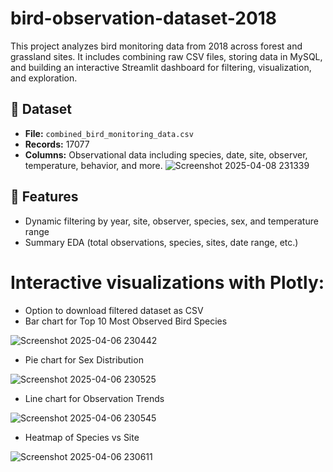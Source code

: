 # bird-observation-dataset-2018
This project analyzes bird monitoring data from 2018 across forest and grassland sites. It includes combining raw CSV files, storing data in MySQL, and building an interactive Streamlit dashboard for filtering, visualization, and exploration.
## 📁 Dataset

- **File:** `combined_bird_monitoring_data.csv`
- **Records:** 17077
- **Columns:** Observational data including species, date, site, observer, temperature, behavior, and more.
![Screenshot 2025-04-08 231339](https://github.com/user-attachments/assets/3ff71967-d1d6-464c-9ba4-9d7a010ca68d)
## 🚀 Features

- Dynamic filtering by year, site, observer, species, sex, and temperature range
- Summary EDA (total observations, species, sites, date range, etc.)

# Interactive visualizations with Plotly:
- Option to download filtered dataset as CSV
- Bar chart for Top 10 Most Observed Bird Species
 
![Screenshot 2025-04-06 230442](https://github.com/user-attachments/assets/1507c40b-d30e-4282-a4e2-ab2550d43771)
- Pie chart for Sex Distribution

![Screenshot 2025-04-06 230525](https://github.com/user-attachments/assets/19c54ba7-c0f6-415e-be50-d1634ad2874b)
- Line chart for Observation Trends
 
![Screenshot 2025-04-06 230545](https://github.com/user-attachments/assets/372b7106-18a9-44fa-8055-3269a437f2f0)
- Heatmap of Species vs Site
  
![Screenshot 2025-04-06 230611](https://github.com/user-attachments/assets/5c638458-266a-4df2-95db-cb597d9094f2)


